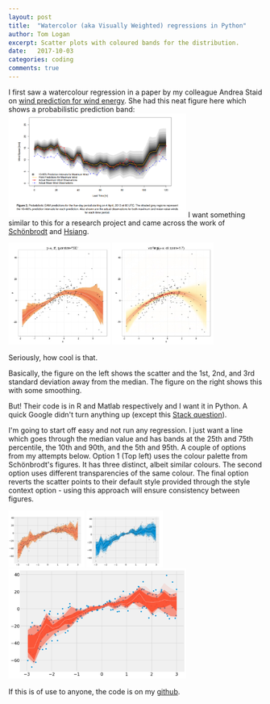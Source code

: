 ```yaml
---
layout: post
title:  "Watercolor (aka Visually Weighted) regressions in Python"
author: Tom Logan
excerpt: Scatter plots with coloured bands for the distribution.
date:   2017-10-03
categories: coding
comments: true
---
```

I first saw a watercolour regression in a paper by my colleague Andrea Staid on [wind prediction for wind energy](http://pierrepinson.com/docs/Staid2013_maxwind_revised.pdf).
She had this neat figure here which shows a probabilistic prediction band:
<img class ="image" src="/img/blog/staid.png"  width = "70%">
I want something similar to this for a research project and came across the work of [Schönbrodt](http://www.nicebread.de/visually-weighted-watercolor-plots-new-variants-please-vote/) and [Hsiang](http://www.fight-entropy.com/2012/08/watercolor-regression.html).
<p class ="image cent">
  <img src = '/img/blog/schonbrodt.jpeg' width="40%">
  <img src = '/img/blog/schonbrodt_2.jpeg' width="40%">
</p>
Seriously, how cool is that.

Basically, the figure on the left shows the scatter and the 1st, 2nd, and 3rd standard deviation away from the median. The figure on the right shows this with some smoothing.

But! Their code is in R and Matlab respectively and I want it in Python. A quick Google didn't turn anything up (except this [Stack question](https://stackoverflow.com/questions/12465608/python-scatter-plot-with-median-and-ci)).

I'm going to start off easy and not run any regression.
  I just want a line which goes through the median value and has bands at the 25th and 75th percentile, the 10th and 90th, and the 5th and 95th.
  A couple of options from my attempts below.
  Option 1 (Top left) uses the colour palette from Schönbrodt's figures. It has three distinct, albeit similar colours.
  The second option uses different transparencies of the same colour.
  The final option reverts the scatter points to their default style provided through the style context option - using this approach will ensure consistency between figures.

<div class="cent">
  <img src = '/img/blog/fig1.png' width="30%">
  <img src = '/img/blog/fig2.png' width="30%">
</div>
<img class ="image" src="/img/blog/fig3.png"  width = "70%">

If this is of use to anyone, the code is on my [github](https://github.com/tommlogan/watercolor).
